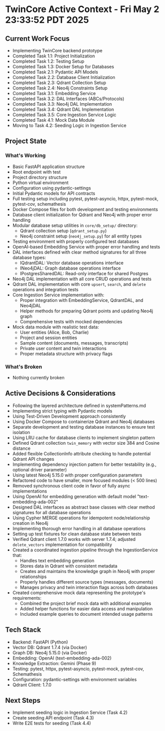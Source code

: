 # TwinCore Active Context - Fri May  2 23:33:52 PDT 2025

## Current Work Focus
- Implementing TwinCore backend prototype
- Completed Task 1.1: Project Initialization
- Completed Task 1.2: Testing Setup
- Completed Task 1.3: Docker Setup for Databases
- Completed Task 2.1: Pydantic API Models
- Completed Task 2.2: Database Client Initialization
- Completed Task 2.3: Qdrant Collection Setup
- Completed Task 2.4: Neo4j Constraints Setup
- Completed Task 3.1: Embedding Service
- Completed Task 3.2: DAL Interfaces (ABCs/Protocols)
- Completed Task 3.3: Neo4j DAL Implementation
- Completed Task 3.4: Qdrant DAL Implementation
- Completed Task 3.5: Core Ingestion Service Logic
- Completed Task 4.1: Mock Data Module
- Moving to Task 4.2: Seeding Logic in Ingestion Service

## Project State
### What's Working
- Basic FastAPI application structure
- Root endpoint with test
- Project directory structure
- Python virtual environment
- Configuration using pydantic-settings
- Initial Pydantic models for API contracts
- Full testing setup including pytest, pytest-asyncio, httpx, pytest-mock, pytest-cov, schemathesis
- Docker Compose files for both development and testing environments
- Database client initialization for Qdrant and Neo4j with proper error handling
- Modular database setup utilities in `core/db_setup/` directory:
  - Qdrant collection setup (`qdrant_setup.py`)
  - Neo4j constraint setup (`neo4j_setup.py`) for all entity types
- Testing environment with properly configured test databases
- OpenAI-based Embedding Service with proper error handling and tests
- DAL interfaces defined with clear method signatures for all three database types:
  - IQdrantDAL: Vector database operations interface
  - INeo4jDAL: Graph database operations interface  
  - IPostgresSharedDAL: Read-only interface for shared Postgres
- Neo4j DAL implementation with all core CRUD operations and tests
- Qdrant DAL implementation with core `upsert`, `search`, and `delete` operations and integration tests
- Core Ingestion Service implementation with:
  - Proper integration with EmbeddingService, QdrantDAL, and Neo4jDAL
  - Helper methods for preparing Qdrant points and updating Neo4j graph
  - Comprehensive tests with mocked dependencies
- Mock data module with realistic test data:
  - User entities (Alice, Bob, Charlie)
  - Project and session entities
  - Sample content (documents, messages, transcripts)
  - Private user content and twin interactions
  - Proper metadata structure with privacy flags

### What's Broken
- Nothing currently broken

## Active Decisions & Considerations
- Following the layered architecture defined in systemPatterns.md
- Implementing strict typing with Pydantic models
- Using Test-Driven Development approach consistently
- Using Docker Compose to containerize Qdrant and Neo4j databases
- Separate development and testing database instances to ensure test isolation
- Using LRU cache for database clients to implement singleton pattern
- Defined Qdrant collection `twin_memory` with vector size 384 and Cosine distance
- Added flexible CollectionInfo attribute checking to handle potential Qdrant API changes
- Implementing dependency injection pattern for better testability (e.g., optional driver parameter)
- Using latest Neo4j 5.15.0 with proper configuration parameters
- Refactored code to have smaller, more focused modules (< 500 lines)
- Removed synchronous client code in favor of fully async implementations
- Using OpenAI for embedding generation with default model "text-embedding-ada-002"
- Designed DAL interfaces as abstract base classes with clear method signatures for all database operations
- Using Cypher MERGE operations for idempotent node/relationship creation in Neo4j
- Implementing thorough error handling in all database operations
- Setting up test fixtures for clean database state between tests
- Verified Qdrant client 1.7.0 works with server 1.7.4; adjusted `delete_vectors` implementation for compatibility
- Created a coordinated ingestion pipeline through the IngestionService that:
  - Handles text embedding generation
  - Stores data in Qdrant with consistent metadata
  - Creates and maintains the knowledge graph in Neo4j with proper relationships
  - Properly handles different source types (messages, documents)
  - Manages privacy and twin interaction flags across both databases
- Created comprehensive mock data representing the prototype's requirements:
  - Combined the project brief mock data with additional examples
  - Added helper functions for easier data access and manipulation
  - Included example queries to document intended usage patterns

## Tech Stack
- Backend: FastAPI (Python)
- Vector DB: Qdrant 1.7.4 (via Docker)
- Graph DB: Neo4j 5.15.0 (via Docker)
- Embedding: OpenAI (text-embedding-ada-002)
- Knowledge Extraction: Gemini (Phase 9)
- Testing: pytest, httpx, pytest-asyncio, pytest-mock, pytest-cov, Schemathesis
- Configuration: pydantic-settings with environment variables
- Qdrant Client: 1.7.0

## Next Steps
- Implement seeding logic in Ingestion Service (Task 4.2)
- Create seeding API endpoint (Task 4.3)
- Write E2E tests for seeding (Task 4.4)
